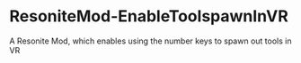 # ResoniteMod-EnableToolspawnInVR
A Resonite Mod, which enables using the number keys to spawn out tools in VR
